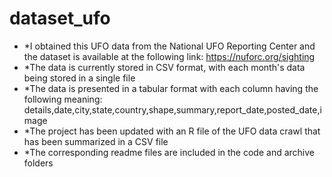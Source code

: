 # dataset_ufo
  - *I obtained this UFO data from the National UFO Reporting Center and the dataset is available at the following link: https://nuforc.org/sighting
  - *The data is currently stored in CSV format, with each month's data being stored in a single file
  - *The data is presented in a tabular format with each column having the following meaning: details,date,city,state,country,shape,summary,report_date,posted_date,image
  - *The project has been updated with an R file of the UFO data crawl that has been summarized in a CSV file
  - *The corresponding readme files are included in the code and archive folders